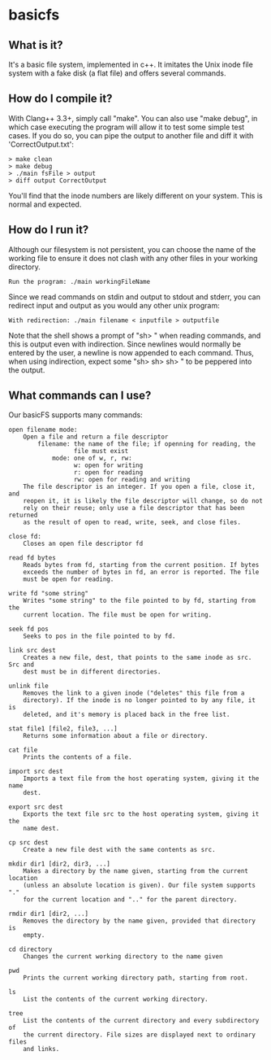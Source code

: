 basicfs
=====


What is it?
-----------
It's a basic file system, implemented in c++. It imitates the Unix inode file
system with a fake disk (a flat file) and offers several commands.

How do I compile it?
--------------------
With Clang++ 3.3+, simply call "make". You can also use "make debug", in which 
case executing the program will allow it to test some simple test cases. If you
do so, you can pipe the output to another file and diff it with 
'CorrectOutput.txt':

    > make clean
    > make debug
    > ./main fsFile > output
    > diff output CorrectOutput
    
You'll find that the inode numbers are likely different on your system. This is
normal and expected.

How do I run it?
----------------
Although our filesystem is not persistent, you can choose the name of the
working file to ensure it does not clash with any other files in your working
directory.

    Run the program: ./main workingFileName

Since we read commands on stdin and output to stdout and stderr, you can 
redirect input and output as you would any other unix program:
    
    With redirection: ./main filename < inputfile > outputfile

Note that the shell shows a prompt of "sh> " when reading commands, and this
is output even with indirection. Since newlines would normally be entered by
the user, a newline is now appended to each command. Thus, when using 
indirection, expect some "sh> sh> sh> " to be peppered into the output.

What commands can I use?
------------------------
Our basicFS supports many commands:

    open filename mode:
        Open a file and return a file descriptor
            filename: the name of the file; if openning for reading, the 
                      file must exist
                mode: one of w, r, rw:
                      w: open for writing
                      r: open for reading
                      rw: open for reading and writing
        The file descriptor is an integer. If you open a file, close it, and
        reopen it, it is likely the file descriptor will change, so do not 
        rely on their reuse; only use a file descriptor that has been returned
        as the result of open to read, write, seek, and close files.
    
    close fd:
        Closes an open file descriptor fd

    read fd bytes
        Reads bytes from fd, starting from the current position. If bytes
        exceeds the number of bytes in fd, an error is reported. The file
        must be open for reading.

    write fd "some string"
        Writes "some string" to the file pointed to by fd, starting from the
        current location. The file must be open for writing.

    seek fd pos
        Seeks to pos in the file pointed to by fd.

    link src dest
        Creates a new file, dest, that points to the same inode as src. Src and
        dest must be in different directories.

    unlink file
        Removes the link to a given inode ("deletes" this file from a 
        directory). If the inode is no longer pointed to by any file, it is
        deleted, and it's memory is placed back in the free list.

    stat file1 [file2, file3, ...]
        Returns some information about a file or directory.

    cat file
        Prints the contents of a file.

    import src dest
        Imports a text file from the host operating system, giving it the name
        dest.

    export src dest
        Exports the text file src to the host operating system, giving it the
        name dest.

    cp src dest
        Create a new file dest with the same contents as src.

    mkdir dir1 [dir2, dir3, ...]
        Makes a directory by the name given, starting from the current location
        (unless an absolute location is given). Our file system supports "."
        for the current location and ".." for the parent directory.

    rmdir dir1 [dir2, ...]
        Removes the directory by the name given, provided that directory is
        empty.

    cd directory
        Changes the current working directory to the name given

    pwd
        Prints the current working directory path, starting from root.

    ls
        List the contents of the current working directory.

    tree
        List the contents of the current directory and every subdirectory of
        the current directory. File sizes are displayed next to ordinary files
        and links.